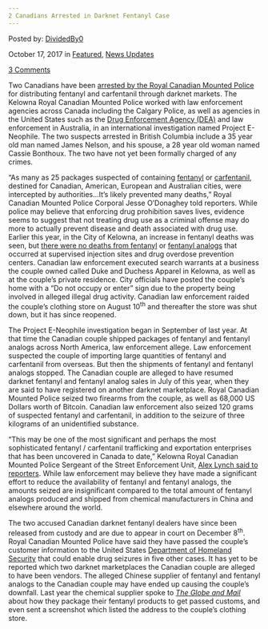 ```yaml
---
2 Canadians Arrested in Darknet Fentanyl Case
---
```

<article class="post-listing post-23107 post type-post status-publish format-standard has-post-thumbnail hentry category-deepdot-news category-news-updates tag-arrested tag-canadians tag-case tag-darknet tag-fentanyl">
    
<div class="post-inner">
    
    
    
<span>Posted by: <a href="https://www.deepdotweb.com/author/dividedby0/" title="">DividedBy0 </a></span>
    
    
<span>October 17, 2017</span>
<span>in <a href="https://www.deepdotweb.com/category/deepdot-news/" rel="category tag">Featured</a>, <a href="https://www.deepdotweb.com/category/news-updates/" rel="category tag">News Updates</a></span>
    
<span><a href="https://www.deepdotweb.com/2017/10/17/2-canadians-arrested-darknet-fentanyl-case/#comments">3 Comments</a></span>
</p>
<div class="clear"></div>
    
<div class="entry">
    
<p>Two Canadians have been <a href="http://www.cbc.ca/beta/news/canada/british-columbia/fentanyl-dark-web-ring-1.4343019">arrested by the Royal Canadian Mounted Police</a> for distributing fentanyl and carfentanil through darknet markets. The Kelowna Royal Canadian Mounted Police worked with law enforcement agencies across Canada including the Calgary Police, as well as agencies in the United States such as the <a href="https://www.deepdotweb.com/tag/dea/">Drug Enforcement Agency (DEA)</a> and law enforcement in Australia, in an international investigation named Project E-Neophile. The two suspects arrested in British Columbia include a 35 year old man named James Nelson, and his spouse, a 28 year old woman named Cassie Bonthoux. The two have not yet been formally charged of any crimes.</p>
<p>“As many as 25 packages suspected of containing <a href="https://www.deepdotweb.com/tag/fentanyl/">fentanyl</a> or <a href="https://www.deepdotweb.com/tag/carfentanil/">carfentanil</a>, destined for Canadian, American, European and Australian cities, were intercepted by authorities&#8230;It’s likely prevented many deaths,” Royal Canadian Mounted Police Corporal Jesse O’Donaghey told reporters. While police may believe that enforcing drug prohibition saves lives, evidence seems to suggest that not treating drug use as a criminal offense may do more to actually prevent disease and death associated with drug use. Earlier this year, in the City of Kelowna, an increase in fentanyl deaths was seen, but <a href="https://globalnews.ca/news/3389383/fentanyl-likely-reason-for-steep-increase-in-kelowna-overdose-deaths/">there were no deaths from fentanyl</a> or <a href="https://www.deepdotweb.com/2016/10/05/dea-places-fentanyl-analog-schedule/">fentanyl analogs</a> that occurred at supervised injection sites and drug overdose prevention centers. Canadian law enforcement executed search warrants at a business the couple owned called Duke and Duchess Apparel in Kelowna, as well as at the couple’s private residence. City officials have posted the couple’s home with a “Do not occupy or enter” sign due to the property being involved in alleged illegal drug activity. Canadian law enforcement raided the couple’s clothing store on August 10<sup>th</sup> and thereafter the store was shut down, but it has since reopened.</p>
<p>The Project E-Neophile investigation began in September of last year. At that time the Canadian couple shipped packages of fentanyl and fentanyl analogs across North America, law enforcement allege. Law enforcement suspected the couple of importing large quantities of fentanyl and carfentanil from overseas. But then the shipments of fentanyl and fentanyl analogs stopped. The Canadian couple are alleged to have resumed darknet fentanyl and fentanyl analog sales in July of this year, when they are said to have registered on another darknet marketplace. Royal Canadian Mounted Police seized two firearms from the couple, as well as 68,000 US Dollars worth of Bitcoin. Canadian law enforcement also seized 120 grams of suspected fentanyl and carfentanil, in addition to the seizure of three kilograms of an unidentified substance.</p>
<p>“This may be one of the most significant and perhaps the most sophisticated fentanyl / carfentanil trafficking and exportation enterprises that has been uncovered in Canada to date,” Kelowna Royal Canadian Mounted Police Sergeant of the Street Enforcement Unit, <a href="https://globalnews.ca/news/3787575/kelowna-residents-arrested-in-darkweb-fentanyl-trafficking-investigation/">Alex Lynch said to reporters</a>. While law enforcement may believe they have made a significant effort to reduce the availability of fentanyl and fentanyl analogs, the amounts seized are insignificant compared to the total amount of fentanyl analogs produced and shipped from chemical manufacturers in China and elsewhere around the world.</p>
<p>The two accused Canadian darknet fentanyl dealers have since been released from custody and are due to appear in court on December 8<sup>th</sup>. Royal Canadian Mounted Police have said they have passed the couple’s customer information to the United States <a href="https://www.deepdotweb.com/tag/dhs/">Department of Homeland Security</a> that could enable drug seizures in five other cases. It has yet to be reported which two darknet marketplaces the Canadian couple are alleged to have been vendors. The alleged Chinese supplier of fentanyl and fentanyl analogs to the Canadian couple may have ended up causing the couple’s downfall. Last year the chemical supplier spoke to <a href="https://beta.theglobeandmail.com/news/british-columbia/bc-rcmp-arrest-two-in-significant-fentanyl-carfentanil-bust/article36521366/?ref=http://www.theglobeandmail.com&amp;"><em>The Globe and Mail</em></a> about how they package their fentanyl products to get passed customs, and even sent a screenshot which listed the address to the couple’s clothing store.</p>
    
    
</div><!-- .entry /-->
<span style="display:none"><a href="https://www.deepdotweb.com/tag/arrested/" rel="tag">arrested</a> <a href="https://www.deepdotweb.com/tag/canadians/" rel="tag">canadians</a> <a href="https://www.deepdotweb.com/tag/case/" rel="tag">case</a> <a href="https://www.deepdotweb.com/tag/darknet/" rel="tag">darknet</a> <a href="https://www.deepdotweb.com/tag/fentanyl/" rel="tag">fentanyl</a></span>				<span style="display:none" class="updated">2017-10-17</span>
<div style="display:none" class="vcard author" itemprop="author" itemscope itemtype="http://schema.org/Person"><strong class="fn" itemprop="name"><a href="https://www.deepdotweb.com/author/dividedby0/" title="Posts by DividedBy0" rel="author">DividedBy0</a></strong></div>
    
    
</div><!-- .post-inner -->
</article><!-- .post-listing -->

